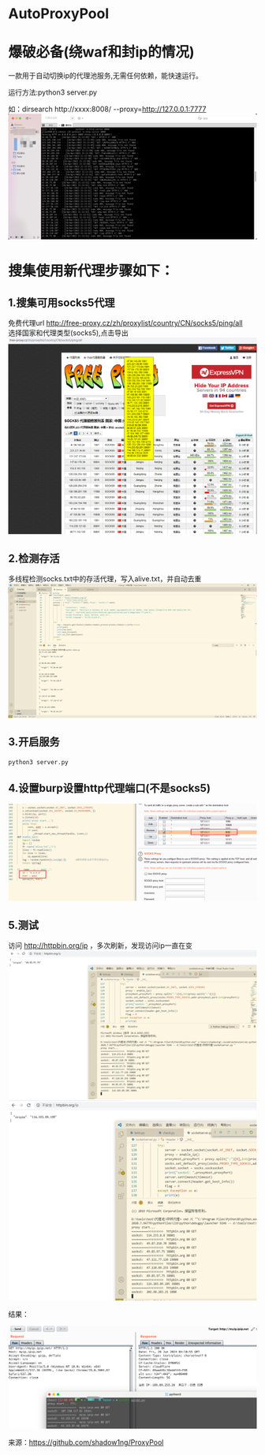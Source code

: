 # AutoProxyPool

# 爆破必备(绕waf和封ip的情况)
一款用于自动切换ip的代理池服务,无需任何依赖，能快速运行。

运行方法:python3 server.py  

如：dirsearch http://xxxx:8008/ --proxy=http://127.0.0.1:7777
![](6.jpg)
# 搜集使用新代理步骤如下：
## 1.搜集可用socks5代理
免费代理url  http://free-proxy.cz/zh/proxylist/country/CN/socks5/ping/all  
选择国家和代理类型(socks5),点击导出
![](1.png)

## 2.检测存活
多线程检测socks.txt中的存活代理，写入alive.txt，并自动去重
![](2.png)


## 3.开启服务
`python3 server.py`

## 4.设置burp设置http代理端口(不是socks5)
![](3.png)

## 5.测试
访问 http://httpbin.org/ip ，多次刷新，发现访问ip一直在变  
![](4.png)
![](5.png)

结果：

![](WX20240628-121133@2x.png)

来源：https://github.com/shadow1ng/ProxyPool


